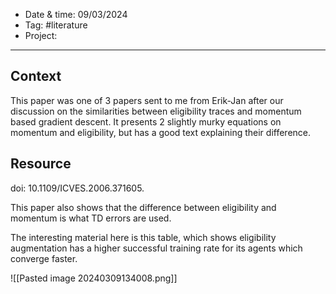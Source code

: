 
- Date & time: 09/03/2024
- Tag: #literature
- Project:

---

## Context

This paper was one of 3 papers sent to me from Erik-Jan after our discussion on the similarities between eligibility traces and momentum based gradient descent. It presents 2 slightly murky equations on momentum and eligibility, but has a good text explaining their difference.

## Resource

doi: 10.1109/ICVES.2006.371605.

This paper also shows that the difference between eligibility and momentum is what TD errors are used.

The interesting material here is this table, which shows eligibility augmentation has a higher successful training rate for its agents which converge faster.

![[Pasted image 20240309134008.png]]